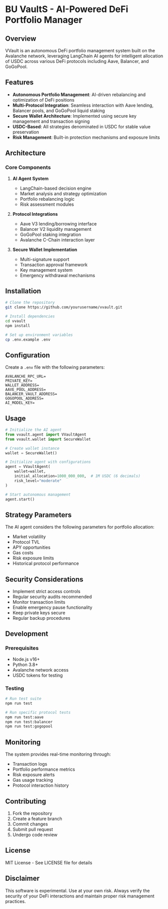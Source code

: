 #  BU VaultS - AI-Powered DeFi Portfolio Manager

## Overview
VVault is an autonomous DeFi portfolio management system built on the Avalanche network, leveraging LangChain AI agents for intelligent allocation of USDC across various DeFi protocols including Aave, Balancer, and GoGoPool.

## Features
- **Autonomous Portfolio Management**: AI-driven rebalancing and optimization of DeFi positions
- **Multi-Protocol Integration**: Seamless interaction with Aave lending, Balancer pools, and GoGoPool liquid staking
- **Secure Wallet Architecture**: Implemented using secure key management and transaction signing
- **USDC-Based**: All strategies denominated in USDC for stable value preservation
- **Risk Management**: Built-in protection mechanisms and exposure limits

## Architecture

### Core Components
1. **AI Agent System**
   - LangChain-based decision engine
   - Market analysis and strategy optimization
   - Portfolio rebalancing logic
   - Risk assessment modules

2. **Protocol Integrations**
   - Aave V3 lending/borrowing interface
   - Balancer V2 liquidity management
   - GoGoPool staking integration
   - Avalanche C-Chain interaction layer

3. **Secure Wallet Implementation**
   - Multi-signature support
   - Transaction approval framework
   - Key management system
   - Emergency withdrawal mechanisms

## Installation

```bash
# Clone the repository
git clone https://github.com/yourusername/vvault.git

# Install dependencies
cd vvault
npm install

# Set up environment variables
cp .env.example .env
```

## Configuration

Create a `.env` file with the following parameters:

```
AVALANCHE_RPC_URL=
PRIVATE_KEY=
WALLET_ADDRESS=
AAVE_POOL_ADDRESS=
BALANCER_VAULT_ADDRESS=
GOGOPOOL_ADDRESS=
AI_MODEL_KEY=
```

## Usage

```python
# Initialize the AI agent
from vvault.agent import VVaultAgent
from vvault.wallet import SecureWallet

# Create wallet instance
wallet = SecureWallet()

# Initialize agent with configurations
agent = VVaultAgent(
    wallet=wallet,
    initial_allocation=1000_000_000,  # 1M USDC (6 decimals)
    risk_level="moderate"
)

# Start autonomous management
agent.start()
```

## Strategy Parameters

The AI agent considers the following parameters for portfolio allocation:

- Market volatility
- Protocol TVL
- APY opportunities
- Gas costs
- Risk exposure limits
- Historical protocol performance

## Security Considerations

- Implement strict access controls
- Regular security audits recommended
- Monitor transaction limits
- Enable emergency pause functionality
- Keep private keys secure
- Regular backup procedures

## Development

### Prerequisites
- Node.js v16+
- Python 3.8+
- Avalanche network access
- USDC tokens for testing

### Testing

```bash
# Run test suite
npm run test

# Run specific protocol tests
npm run test:aave
npm run test:balancer
npm run test:gogopool
```

## Monitoring

The system provides real-time monitoring through:
- Transaction logs
- Portfolio performance metrics
- Risk exposure alerts
- Gas usage tracking
- Protocol interaction history

## Contributing

1. Fork the repository
2. Create a feature branch
3. Commit changes
4. Submit pull request
5. Undergo code review

## License
MIT License - See LICENSE file for details

## Disclaimer
This software is experimental. Use at your own risk. Always verify the security of your DeFi interactions and maintain proper risk management practices.
